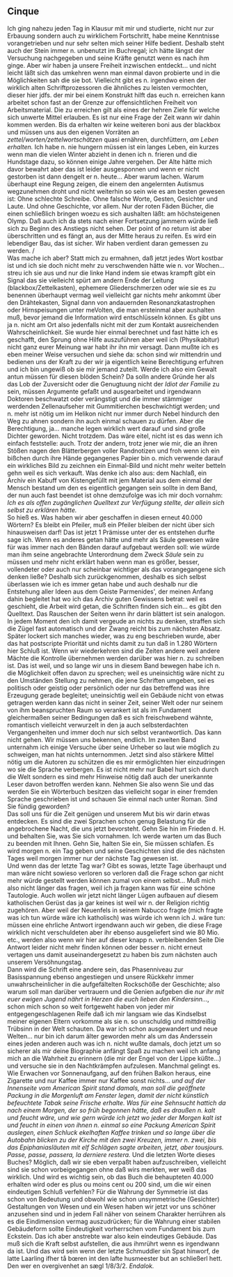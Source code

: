 ## Cinque
Ich ging nahezu jeden Tag in Klausur mit mir und studierte, nicht nur zur Erbauung sondern auch zu wirklichem Fortschritt, habe meine Kenntnisse vorangetrieben und nur sehr selten mich seiner Hilfe bedient. Deshalb steht auch der Stein immer n. unbenutzt im Buchregal; ich hätte längst der Versuchung nachgegeben und seine Kräfte genutzt wenn es nach ihm ginge. Aber wir haben ja unsere Freiheit inzwischen entdeckt... und nicht leicht läßt sich das umkehren wenn man einmal davon probierte und in die Möglichkeiten sah die sie bot. Vielleicht gibt es n. irgendwo einen der wirklich alten Schriftprozessoren die ähnliches zu leisten vermochten, dieser hier jdfs. der mir bei einem Konstrukt hilft das euch n. erreichen kann arbeitet schon fast an der Grenze zur offensichtlichen Freiheit von Arbeitsmaterial. Die zu erreichen gilt als eines der hehren Ziele für welche sich unwerte Mittel erlauben. Es ist nur eine Frage der Zeit wann wir dahin kommen werden. Bis da erhalten wir keine weiteren boni aus der blackbox und müssen uns aus den eigenen Vorräten an *zettel/worten/zettelwortschätzen* quasi ernähren, durchfüttern, *am Leben erhalten.* Ich habe n. nie hungern müssen ist ein langes Leben, ein kurzes wenn man die vielen Winter abzieht in denen ich n. frieren und die Hundstage dazu, so können einige Jahre vergehen. Der Alte hätte mich davor bewahrt aber das ist leider ausgesponnen und wenn er nicht gestorben ist dann dengelt er n. heute... Aber warum lachen. Warum überhaupt eine Regung zeigen, die einem den angelernten Autismus wegzunehmen droht und nicht weiterhin so sein wie es am besten gewesen ist: Ohne schlechte Schreibe. Ohne falsche Worte, Gesten, Gesichter und Laute. Und ohne Geschichte, vor allem. Nur der roten Fäden Bücher, die einen schließlich bringen woezu es sich aushalten läßt: am höchsteigenen Olymp. Daß auch ich da stets nach einer Fortsetzung jammern würde ließ sich zu Beginn des Anstiegs nicht sehen. Der point of no return ist aber überschritten und es fängt an, aus der Mitte heraus zu reifen. Es wird ein lebendiger Bau, das ist sicher. Wir haben verdient daran gemessen zu werden. /   
Was mache ich aber? Statt mich zu ermahnen, daß jetzt jedes Wort kostbar ist und ich sie doch nicht mehr zu verschwenden hätte wie n. vor Wochen... streu ich sie aus und nur die linke Hand indem sie etwas krampft gibt ein Signal das sie vielleicht spürt am andern Ende der Leitung (blackbox/Zettelkasten), ephemere Gliederschmerzen oder wie sie es zu benennen überhaupt vermag weil vielleicht gar nichts mehr ankommt über den Drähtekasten, Signal dann von andauernden Resonanzkatastrophen oder Hirnspeisungen unter meVolten, die man ersteinmal aber aushalten muß, bevor jemand die Information wird entschlüsseln können. Es gibt uns ja n. nicht am Ort also jedenfalls nicht mit der zum Kontakt ausreichenden Wahrscheinlichkeit. Sie wurde hier einmal berechnet und fast hätte ich es geschafft, den Sprung ohne Hilfe auszuführen aber weil ich (Physikabitur) nicht ganz eurer Meinung war habt ihr ihn mir versagt. Dann mußte ich es eben meiner Weise versuchen und siehe da: schon sind wir mittendrin und bedienen uns der Kraft zu der wir ja eigentlich keine Berechtigung erfuhren und ich bin ungewiß ob sie mir jemand zuteilt. Werde ich also eim Gewalt antun müssen für diesen blöden Schein? Da solln andere Gründe her als das Lob der Zuversicht oder die Genugtuung nicht der *Idiot der Familie* zu sein, müssen Argumente gefaßt und ausgearbeitet und irgendwann Doktoren beschwatzt oder verängstigt und die immer stämmiger werdenden Zellenaufseher mit Gummitierchen beschwichtigt werden; und n. mehr ist nötig um im Helikon nicht nur immer durch Nebel hindurch den Weg zu ahnen sondern ihn auch einmal schauen zu dürfen. Aber die Berechtigung, ja... manche legen wirklich wert darauf und sind große Dichter geworden. Nicht trotzdem. Das wäre eitel, nicht ist es das wenn ich einfach feststelle: auch. Trotz der andern, trotz jener wie mir, die an ihren Stößen nagen den Blätterbergen voller Randnotizen und froh wenn ich ein bißchen durch ihre Hände gegangenes Papier bin o. mich verwende darauf ein wirkliches Bild zu zeichnen ein Einmal-Bild und nicht mehr weiter betteln gehn weil es sich verkauft. Was denke ich also aus: dem Nachlaß, ein Archiv ein Kabuff von Kistengefüllt mit jem Material aus dem einmal der Mensch bestand um den es eigentlich gegangen sein sollte in dem Band, der nun auch fast beendet ist ohne demzufolge was ich mir doch vornahm: *Ich es als offen zugänglichen Quelltext zur Verfügung stellte, der allein sich selbst zu erklären hätte.*    
So hieß es. Was haben wir aber geschaffen in diesen erneut 40.000 Wörtern? Es bleibt ein Pfeiler, muß ein Pfeiler bleiben der nicht über sich hinausweisen darf! Das ist jetzt 1 Prämisse unter der es entstehen durfte sage ich. Wenn es anderes getan hätte und mehr als Säule gewesen wäre für was immer nach den Bänden darauf aufgebaut werden soll: wie würde man ihm seine angebrachte Unterordnung dem Zweck *Säule* sein zu müssen und mehr nicht erklärt haben wenn man es größer, besser, vollendeter oder auch nur scheinbar wichtiger als das vorangegangene sich denken ließe? Deshalb sich zurückgenommen, deshalb es sich selbst überlassen wie ich es immer getan habe und auch deshalb nur die Entstehung aller Ideen aus dem Geiste Parmenides&#39;, der meinen Anfang dahin begleitet hat wo ich das Archiv guten Gewissens betrat: weil es geschieht, die Arbeit wird getan, die Schriften finden sich ein... es gibt den Quelltext. Das Rauschen der Seiten wenn ihr darin blättert ist sein analogon. In jedem Moment den ich damit vergeude an nichts zu denken, straffen sich die Zügel fast automatisch und der Zwang reicht bis zum nächsten Absatz. Später lockert sich manches wieder, was zu eng beschrieben wurde, aber das hat postscripte Priorität und nichts damit zu tun daß in 1.280 Wörtern hier Schluß ist. Wenn wir wiederkehren sind die Zeiten andere weil andere Mächte die Kontrolle übernehmen werden darüber was hier n. zu schreiben ist. Das ist weil, und so lange wir uns in diesem Band bewegen habe ich n. die Möglichkeit offen davon zu sprechen; weil es uneinsichtig wäre nicht zu den Umständen Stellung zu nehmen, die jene Schriften umgeben, sei es politisch oder geistig oder persönlich oder nur das betreffend was ihre Erzeugung gerade begleitet; uneinsichtig weil ein Gebäude nicht von etwas getragen werden kann das nicht in seiner Zeit, seiner Welt oder nur seinem von ihm beanspruchten Raum so verankert ist als im Fundament gleichermaßen seiner Bedingungen daß es sich freischwebend wähnte, romantisch vielleicht verwurzelt in den ja auch selbsterdachten Vergangenheiten und immer doch nur sich selbst verantwortlich. Das kann nicht gehen. Wir müssen uns bekennen, endlich. Im zweiten Band unternahm ich einige Versuche über seine Urheber so laut wie möglich zu schweigen, man hat nichts unternommen. Jetzt sind also stärkere Mittel nötig um die Autoren zu schützen die es mir ermöglichten hier einzudringen wo sie die Sprache verbergen. Es ist nicht mehr nur Babel hurt sich durch die Welt sondern es sind mehr Hinweise nötig daß auch der unerkannte Leser davon betroffen werden kann. Nehmen Sie also wenn Sie und das werden Sie ein Wörterbuch besitzen das vielleicht sogar in einer fremden Sprache geschrieben ist und schauen Sie einmal nach unter Roman. Sind Sie fündig geworden?    
Das soll uns für die Zeit genügen und unserem Mut bis wir darin etwas entdecken. Es sind die zwei Sprachen schon genug Belastung für die angebrochene Nacht, die uns jetzt bevorsteht. Gehn Sie hin im Frieden d. H. und behalten Sie, was Sie sich vornahmen. Ich werde warten um das Buch zu beenden mit Ihnen. Gehn Sie, halten Sie ein, Sie müssen schlafen. Es wird morgen n. ein Tag geben und seine Geschichten sind die des nächsten Tages weil morgen immer nur der nächste Tag gewesen ist.    
 Und wenn das der letzte Tag war? Gibt es sowas, letzte Tage überhaupt und man wäre nicht sowieso verloren so verloren daß die Frage schon gar nicht mehr würde gestellt werden können zumal von einem selbst... Muß mich also nicht länger das fragen, weil ich ja fragen kann was für eine schöne Tautologie. Auch wollen wir jetzt nicht länger Lügen aufbauen auf diesem katholischen Gerüst das ja gar keines ist weil wir n. der Religion richtig zugehören. Aber weil der Neuenfels in seinem Nabucco fragte (mich fragte was ich tun würde wäre ich katholisch) was würde ich wenn ich J. wäre tun: müssen eine ehrliche Antwort irgendwann auch wir geben, die diese Frage wirklich nicht verschuldeten aber ihr ebenso ausgeliefert sind wie 80 Mio. etc., werden also wenn wir hier auf dieser knapp n. verbleibenden Seite Die Antwort leider nicht mehr finden können oder besser n. nicht erneut vertagen uns damit auseinandergesetzt zu haben bis zum nächsten auch unserem Versöhnungstag.    
Dann wird die Schrift eine andere sein, das Phasenniveau zur Basisspannung ebenso angestiegen und unsere Rückkehr immer unwahrscheinlicher in die aufgefältelten Rockschöße der Geschichte; also warum soll man darüber vertrauern und die Genien aufgeben die *nur ihr mit euer ewigen Jugend nährt in Herzen die euch lieben den Kindersinn...,* schon mich schon so weit fortgeweht haben von jeder mir entgegengeschlagenen Reife daß ich mir langsam wie das Kindselbst meiner eigenen Eltern vorkomme als sie n. so unschuldig und mittdreißig Trübsinn in der Welt schauten. Da war ich schon ausgewandert und neue Welten... nur bin ich darum älter geworden mehr als um das Anderssein eines jeden anderen auch was ich n. nicht wußte damals, doch jetzt um so sicherer als mir deine Biographie anfängt Spaß zu machen weil ich anfang mich an die Wahrheit zu erinnern (die mir der Engel von der Lippe küßte...) und versuche sie in den Nachtkrämpfen aufzulesen. Manchmal gelingt es. Wie Erwachen vor Sonnenaufgang, auf den frühen Balkon heraus, eine Zigarette und nur Kaffee immer nur Kaffee sonst nichts... *und auf der Innenseite vom *American Spirit stand damals, man soll die geöffnete Packung in die Morgenluft am Fenster legen, damit der nicht künstlich befeuchtete Tabak seine Frische erhalte. Was für eine Sehnsucht hattich da nach einem Morgen, der so früh begonnen hätte, daß es draußen n. kalt und feucht wäre, und wie gern würde ich jetzt wo jeder der Morgen kalt ist und feucht in einen von ihnen n. einmal so eine Packung American Spirit auslegen, einen Schluck ekelhaften Kaffee trinken und so lange über die Autobahn blicken zu der Kirche mit den zwei Kreuzen, immer n. zwei, bis das Epiphaniasläuten mit elf Schlägen sagte arbeiten, jetzt, aber tousjours.* Passe, passe, passera, la derniere restera.* Und die letzten Worte dieses Buches? Möglich, daß wir sie eben verpaßt haben aufzuschreiben, vielleicht sind sie schon vorbeigegangen ohne daß wirs merkten, wer weiß das wirklich. Und wird es wichtig sein, ob das Buch die behaupteten 40.000 erhalten wird oder es plus ou moins cent ou 200 sind, um die wir einen eindeutigen Schluß verfehlen? Für die Wahrung der Symmetrie ist das schon von Bedeutung und obwohl wie schon unsymmetrische (Gesichter) Gestaltungen von Wesen und ein Wesen haben wir jetzt vor uns schöner anzusehen sind und in jedem Fall näher von seinem Charakter herrühren als es die Eindimension vermag auszudrücken; für die Wahrung einer stabilen Gebäudeform sollte Eindeutigkeit vorherrschen vom Fundament bis zum Eckstein. Das ich aber anstrebte war also kein eindeutiges Gebäude. Das muß sich die Kraft selbst aufstellen, die aus ihmrührt wenn es irgendwann da ist. Und das wird sein wenn der letzte Schmuddler sin Spat hinworf, de latte Laarling ifher tå bœren int den lafte husmeester but an schließerl hett. Den wer en overgivenhet an sægl 1/8/3/2. *Endalok.*    
